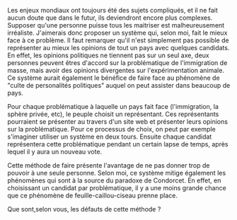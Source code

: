 Les enjeux mondiaux ont toujours été des sujets compliqués, et il ne fait aucun doute que dans le futur, ils deviendront encore plus complexes.
Supposer qu'une personne puisse tous les maitriser est malheureusement irréaliste.
J'aimerais donc proposer un système qui, selon moi, fait le mieux face à ce problème.
Il faut remarquer qu'il n'est simplement pas possible de représenter au mieux les opinions de tout un pays avec quelques candidats.
En effet, les opinions politiques ne tiennent pas sur un seul axe, deux personnes peuvent êtres d'accord sur la problématique de l'immigration de masse, mais avoir des opinions divergentes sur l'expérimentation animale.
Ce système aurait également le bénéfice de faire face au phénomène de "culte de personalités politiques" auquel on peut assister dans beaucoup de pays.

Pour chaque problématique à laquelle un pays fait face (l'immigration, la sphère privée, etc), le peuple choisit un représentant.
Ces représentants pourraient se présenter au travers d'un site web et présenter leurs opinions sur la problématique.
Pour ce processus de choix, on peut par exemple s'imaginer utiliser un système en deux tours.
Ensuite chaque candidat représentera cette problématique pendant un certain lapse de temps, après lequel il y aura un nouveau vote.

Cette méthode de faire présente l'avantage de ne pas donner trop de pouvoir à une seule personne.
Selon moi, ce système mitige également les phénomènes qui sont à la source du paradoxe de Condorcet.
En effet, en choisissant un candidat par problématique, il y a une moins grande chance que ce phénomène de feuille-caillou-ciseau prenne place.

Que sont,selon vous, les défauts de cette méthode ?



